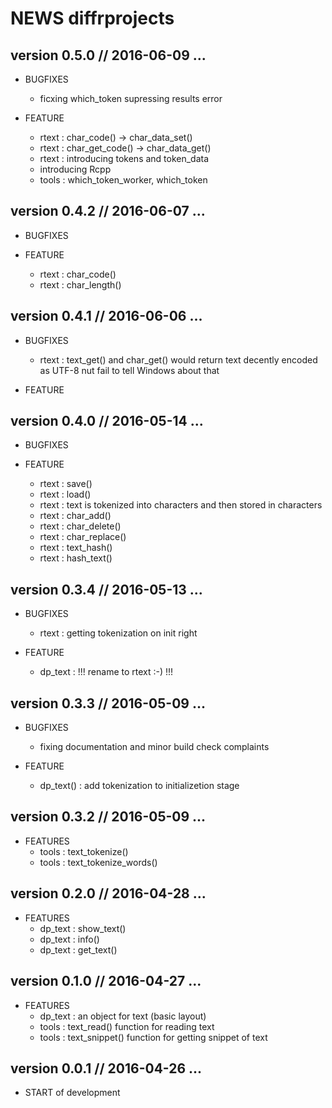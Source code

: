 NEWS diffrprojects
==========================================================================

version 0.5.0 // 2016-06-09 ... 
--------------------------------------------------------------------------

* BUGFIXES
    - ficxing which_token supressing results error
    
* FEATURE
    - rtext : char_code()     -> char_data_set()
    - rtext : char_get_code() -> char_data_get()
    - rtext : introducing tokens and token_data
    - introducing Rcpp
    - tools : which_token_worker, which_token



version 0.4.2 // 2016-06-07 ... 
--------------------------------------------------------------------------

* BUGFIXES

    
* FEATURE
    - rtext : char_code()
    - rtext : char_length()


version 0.4.1 // 2016-06-06 ... 
--------------------------------------------------------------------------

* BUGFIXES
    - rtext : text_get() and char_get() would return text decently encoded as UTF-8 nut fail to tell Windows about that
    
* FEATURE




version 0.4.0 // 2016-05-14 ... 
--------------------------------------------------------------------------

* BUGFIXES
    
    
* FEATURE
    - rtext : save()
    - rtext : load()
    - rtext : text is tokenized into characters and then stored in characters
    - rtext : char_add()
    - rtext : char_delete()
    - rtext : char_replace()
    - rtext : text_hash()
    - rtext : hash_text()




version 0.3.4 // 2016-05-13 ... 
--------------------------------------------------------------------------

* BUGFIXES
    - rtext : getting tokenization on init right
    
* FEATURE
    - dp_text : !!! rename to rtext :-) !!!




version 0.3.3 // 2016-05-09 ... 
--------------------------------------------------------------------------

* BUGFIXES
    - fixing documentation and minor build check complaints 
    
* FEATURE
    - dp_text() : add tokenization to initializetion stage
 
 
    

version 0.3.2 // 2016-05-09 ... 
--------------------------------------------------------------------------

* FEATURES
    - tools : text_tokenize()
    - tools : text_tokenize_words()
    



version 0.2.0 // 2016-04-28 ... 
--------------------------------------------------------------------------

* FEATURES
    - dp_text : show_text()
    - dp_text : info()
    - dp_text : get_text()




version 0.1.0 // 2016-04-27 ... 
--------------------------------------------------------------------------

* FEATURES
    - dp_text : an object for text (basic layout)
    - tools : text_read() function for reading text
    - tools : text_snippet() function for getting snippet of text




version 0.0.1 // 2016-04-26 ... 
--------------------------------------------------------------------------

* START of development


    

